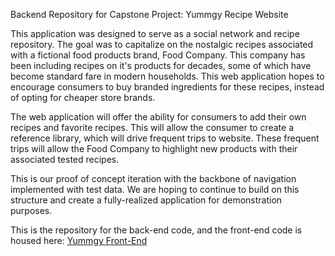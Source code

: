 Backend Repository for Capstone Project: Yummgy Recipe Website 

This application was designed to serve as a social network and recipe repository.  The goal was to capitalize on the nostalgic recipes associated with a fictional food products brand, Food Company.  This company has been including recipes on it's products for decades, some of which have become standard fare in modern households.  This web application hopes to encourage consumers to buy branded ingredients for these recipes, instead of opting for cheaper store brands.  

The web application will offer the ability for consumers to add their own recipes and favorite recipes.  This will allow the consumer to create a reference library, which will drive frequent trips to website.  These frequent trips will allow the Food Company to highlight new products with their associated tested recipes.  

This is our proof of concept iteration with the backbone of navigation implemented with test data.  We are hoping to continue to build on this structure and create a fully-realized application for demonstration purposes.

This is the repository for the back-end code, and the front-end code is housed here: [Yummgy Front-End](https://github.com/ATEOTG/Yummgy-Frontend)
